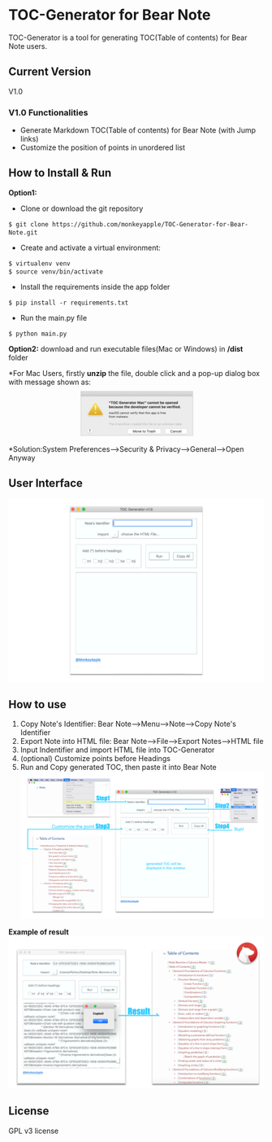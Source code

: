 # TOC-Generator for Bear Note
TOC-Generator is a tool for generating TOC(Table of contents) for Bear Note users.

## Current Version
V1.0

### V1.0 Functionalities
* Generate Markdown TOC(Table of contents) for Bear Note (with Jump links)
* Customize the position of points in unordered list 
  

## How to Install & Run
**Option1:**
* Clone or download the git repository
```
$ git clone https://github.com/monkeyapple/TOC-Generator-for-Bear-Note.git
```
* Create and activate a virtual environment:
```
$ virtualenv venv
$ source venv/bin/activate
```
* Install the requirements inside the app folder
```
$ pip install -r requirements.txt
```
* Run the main.py file
```
$ python main.py
```
**Option2:** download and run executable files(Mac or Windows) in **/dist** folder

*For Mac Users, firstly **unzip** the file, double click and a pop-up dialog box with message shown as:
![Screenshot](/images/Image09.png)
*Solution:System Preferences-->Security & Privacy-->General-->Open Anyway

## User Interface
![Screenshot](/images/Image08.png)

## How to use
1. Copy Note's Identifier: Bear Note-->Menu-->Note-->Copy Note's Identifier
2. Export Note into HTML file: Bear Note-->File-->Export Notes-->HTML file
3. Input Indentifier and import HTML file into TOC-Generator
4. (optional) Customize points before Headings
5. Run and Copy generated TOC, then paste it into Bear Note
![Screenshot](/images/Image04.png)

**Example of result**
![Screenshot](/images/Image03.png)


## License
GPL v3 license
